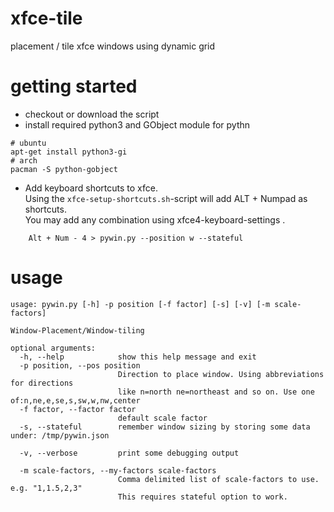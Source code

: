 # xfce-tile
placement / tile xfce windows using dynamic grid


# getting started 

* checkout or download the script
* install required python3 and GObject module for pythn  
```
# ubuntu
apt-get install python3-gi
# arch 
pacman -S python-gobject
```  

* Add keyboard shortcuts to xfce.\
 Using the  `xfce-setup-shortcuts.sh`-script will add ALT + Numpad as shortcuts.\
 You may add any combination using xfce4-keyboard-settings .

```
    Alt + Num - 4 > pywin.py --position w --stateful 
```


# usage
```
usage: pywin.py [-h] -p position [-f factor] [-s] [-v] [-m scale-factors]

Window-Placement/Window-tiling

optional arguments:
  -h, --help            show this help message and exit
  -p position, --pos position
                        Direction to place window. Using abbreviations for directions 
                        like n=north ne=northeast and so on. Use one of:n,ne,e,se,s,sw,w,nw,center
  -f factor, --factor factor
                        default scale factor 
  -s, --stateful        remember window sizing by storing some data under: /tmp/pywin.json
  
  -v, --verbose         print some debugging output
  
  -m scale-factors, --my-factors scale-factors
                        Comma delimited list of scale-factors to use. e.g. "1,1.5,2,3" 
                        This requires stateful option to work.